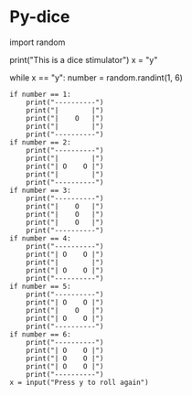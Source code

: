 # Py-dice
import random

print("This is a dice stimulator")
x = "y"

while x == "y":
    number = random.randint(1, 6)

    if number == 1:
        print("----------")
        print("|        |")
        print("|    O   |")
        print("|        |")
        print("----------")
    if number == 2:
        print("----------")
        print("|        |")
        print("| O    O |")
        print("|        |")
        print("----------")
    if number == 3:
        print("----------")
        print("|    O   |")
        print("|    O   |")
        print("|    O   |")
        print("----------")
    if number == 4:
        print("----------")
        print("| O    O |")
        print("|        |")
        print("| O    O |")
        print("----------")
    if number == 5:
        print("----------")
        print("| O    O |")
        print("|    O   |")
        print("| O    O |")
        print("----------")
    if number == 6:
        print("----------")
        print("| O    O |")
        print("| O    O |")
        print("| O    O |")
        print("----------")
    x = input("Press y to roll again")

